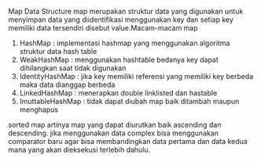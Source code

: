 Map Data Structure
map merupakan struktur data yang digunakan untuk menyimpan data yang diidentifikasi menggunakan key dan setiap key memiliki data tersendiri disebut value.Macam-macam map
1. HashMap : implementasi hashmap yang menggunakan algoritma struktur data hash table
2. WeakHashMap : menggunakan hashtable bedanya key dapat dihilangkan saat tidak digunakan
3. IdentityHashMap : jika key memiliki referensi yang memiliki key berbeda maka data dianggap berbeda
4. LinkedHashMap : menerapkan double linklisted dan hastable
5. ImuttableHashMap : tidak dapat diubah map baik ditambah maupun menghapus

sorted map artinya map yang dapat diurutkan baik ascending dan descending.
jika menggunakan data complex bisa menggunakan comparator baru agar bisa membandingkan data pertama dan data kedua mana yang akan dieksekusi terlebih dahulu.